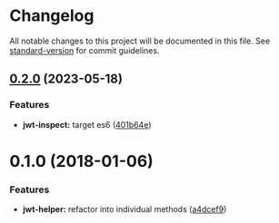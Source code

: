 # Changelog

All notable changes to this project will be documented in this file. See [standard-version](https://github.com/conventional-changelog/standard-version) for commit guidelines.

## [0.2.0](https://github.com/rars/jwt-inspect/compare/v0.1.0...v0.2.0) (2023-05-18)


### Features

* **jwt-inspect:** target es6 ([401b64e](https://github.com/rars/jwt-inspect/commit/401b64ef47b1fa18c8eb68a0b78651caccf358e7))

<a name="0.1.0"></a>
# 0.1.0 (2018-01-06)


### Features

* **jwt-helper:** refactor into individual methods ([a4dcef9](https://github.com/rars/jwt-inspect/commit/a4dcef9))
